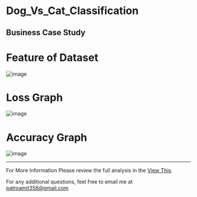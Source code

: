 # **Dog_Vs_Cat_Classification**

## Business Case Study

# Feature of Dataset
![image](https://github.com/Bamit-2021/Dog_Vs_Cat_Classification/assets/77608956/bfa71b7f-4d52-4d85-a8ac-1da885e51109)

# Loss Graph
![image](https://github.com/Bamit-2021/Dog_Vs_Cat_Classification/assets/77608956/9e82bddf-240b-4b08-8369-506c69baea1a)

# Accuracy Graph
![image](https://github.com/Bamit-2021/Dog_Vs_Cat_Classification/assets/77608956/e7ab4640-97cf-40d3-9c30-a651d5de3751)

----

For More Information Please review the full analysis in the [View This](url).

For any additional questions, feel free to email me at patroamit358@gmail.com
